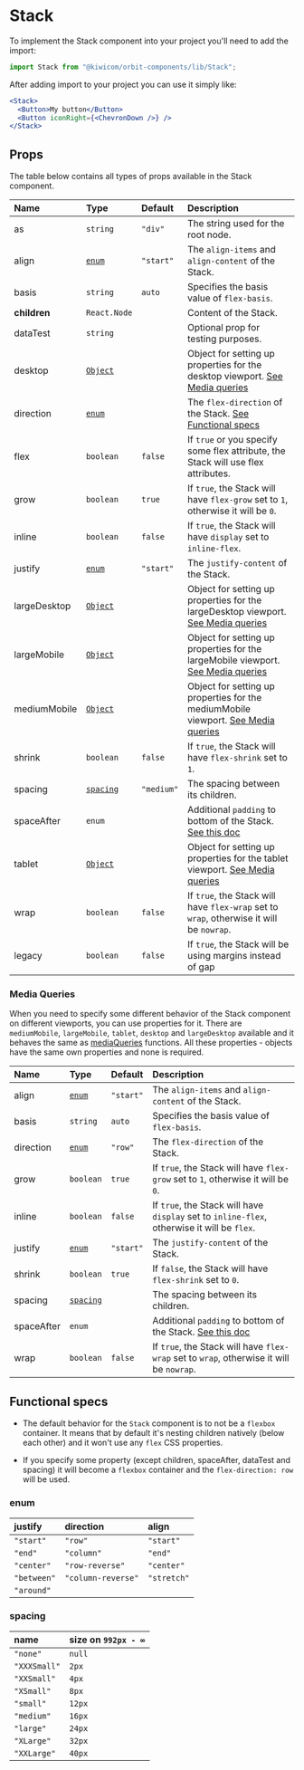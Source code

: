 # Stack

To implement the Stack component into your project you'll need to add the import:

```jsx
import Stack from "@kiwicom/orbit-components/lib/Stack";
```

After adding import to your project you can use it simply like:

```jsx
<Stack>
  <Button>My button</Button>
  <Button iconRight={<ChevronDown />} />
</Stack>
```

## Props

The table below contains all types of props available in the Stack component.

| Name         | Type                       | Default    | Description                                                                                                                                                    |
| :----------- | :------------------------- | :--------- | :------------------------------------------------------------------------------------------------------------------------------------------------------------- |
| as           | `string`                   | `"div"`    | The string used for the root node.                                                                                                                             |
| align        | [`enum`](#enum)            | `"start"`  | The `align-items` and `align-content` of the Stack.                                                                                                            |
| basis        | `string`                   | `auto`     | Specifies the basis value of `flex-basis`.                                                                                                                     |
| **children** | `React.Node`               |            | Content of the Stack.                                                                                                                                          |
| dataTest     | `string`                   |            | Optional prop for testing purposes.                                                                                                                            |
| desktop      | [`Object`](#media-queries) |            | Object for setting up properties for the desktop viewport. [See Media queries](#media-queries)                                                                 |
| direction    | [`enum`](#enum)            |            | The `flex-direction` of the Stack. [See Functional specs](#functional-specs)                                                                                   |
| flex         | `boolean`                  | `false`    | If `true` or you specify some flex attribute, the Stack will use flex attributes.                                                                              |
| grow         | `boolean`                  | `true`     | If `true`, the Stack will have `flex-grow` set to `1`, otherwise it will be `0`.                                                                               |
| inline       | `boolean`                  | `false`    | If `true`, the Stack will have `display` set to `inline-flex`.                                                                                                 |
| justify      | [`enum`](#enum)            | `"start"`  | The `justify-content` of the Stack.                                                                                                                            |
| largeDesktop | [`Object`](#media-queries) |            | Object for setting up properties for the largeDesktop viewport. [See Media queries](#media-queries)                                                            |
| largeMobile  | [`Object`](#media-queries) |            | Object for setting up properties for the largeMobile viewport. [See Media queries](#media-queries)                                                             |
| mediumMobile | [`Object`](#media-queries) |            | Object for setting up properties for the mediumMobile viewport. [See Media queries](#media-queries)                                                            |
| shrink       | `boolean`                  | `false`    | If `true`, the Stack will have `flex-shrink` set to `1`.                                                                                                       |
| spacing      | [`spacing`](#spacing)      | `"medium"` | The spacing between its children.                                                                                                                              |
| spaceAfter   | `enum`                     |            | Additional `padding` to bottom of the Stack. [See this doc](https://github.com/kiwicom/orbit/tree/master/packages/orbit-components/src/common/getSpacingToken) |
| tablet       | [`Object`](#media-queries) |            | Object for setting up properties for the tablet viewport. [See Media queries](#media-queries)                                                                  |
| wrap         | `boolean`                  | `false`    | If `true`, the Stack will have `flex-wrap` set to `wrap`, otherwise it will be `nowrap`.                                                                       |
| legacy       | `boolean`                  | `false`    | If `true`, the Stack will be using margins instead of gap                                                                                                      |

### Media Queries

When you need to specify some different behavior of the Stack component on different viewports, you can use properties for it.
There are `mediumMobile`, `largeMobile`, `tablet`, `desktop` and `largeDesktop` available and it behaves the same as [mediaQueries](https://github.com/kiwicom/orbit/tree/master/packages/orbit-components/src/utils/mediaQuery) functions.
All these properties - objects have the same own properties and none is required.

| Name       | Type                  | Default   | Description                                                                                                                                                    |
| :--------- | :-------------------- | :-------- | :------------------------------------------------------------------------------------------------------------------------------------------------------------- |
| align      | [`enum`](#enum)       | `"start"` | The `align-items` and `align-content` of the Stack.                                                                                                            |
| basis      | `string`              | `auto`    | Specifies the basis value of `flex-basis`.                                                                                                                     |
| direction  | [`enum`](#enum)       | `"row"`   | The `flex-direction` of the Stack.                                                                                                                             |
| grow       | `boolean`             | `true`    | If `true`, the Stack will have `flex-grow` set to `1`, otherwise it will be `0`.                                                                               |
| inline     | `boolean`             | `false`   | If `true`, the Stack will have `display` set to `inline-flex`, otherwise it will be `flex`.                                                                    |
| justify    | [`enum`](#enum)       | `"start"` | The `justify-content` of the Stack.                                                                                                                            |
| shrink     | `boolean`             | `true`    | If `false`, the Stack will have `flex-shrink` set to `0`.                                                                                                      |
| spacing    | [`spacing`](#spacing) |           | The spacing between its children.                                                                                                                              |
| spaceAfter | `enum`                |           | Additional `padding` to bottom of the Stack. [See this doc](https://github.com/kiwicom/orbit/tree/master/packages/orbit-components/src/common/getSpacingToken) |
| wrap       | `boolean`             | `false`   | If `true`, the Stack will have `flex-wrap` set to `wrap`, otherwise it will be `nowrap`.                                                                       |

## Functional specs

- The default behavior for the `Stack` component is to not be a `flexbox` container. It means that by default it's nesting children natively (below each other) and it won't use any `flex` CSS properties.

- If you specify some property (except children, spaceAfter, dataTest and spacing) it will become a `flexbox` container and the `flex-direction: row` will be used.

### enum

| justify     | direction          | align       |
| :---------- | :----------------- | :---------- |
| `"start"`   | `"row"`            | `"start"`   |
| `"end"`     | `"column"`         | `"end"`     |
| `"center"`  | `"row-reverse"`    | `"center"`  |
| `"between"` | `"column-reverse"` | `"stretch"` |
| `"around"`  |

### spacing

| name         | size on `992px - ∞` |
| :----------- | :------------------ |
| `"none"`     | `null`              |
| `"XXXSmall"` | `2px`               |
| `"XXSmall"`  | `4px`               |
| `"XSmall"`   | `8px`               |
| `"small"`    | `12px`              |
| `"medium"`   | `16px`              |
| `"large"`    | `24px`              |
| `"XLarge"`   | `32px`              |
| `"XXLarge"`  | `40px`              |

